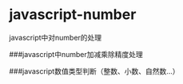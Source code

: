 # javascript-number
javascript中对number的处理

###javascript中number加减乘除精度处理

###javascript数值类型判断（整数、小数、自然数...）
